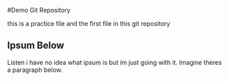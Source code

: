 #Demo Git Repository

this is a practice file and the first file in this git repository

## Ipsum Below

Listen i have no idea what ipsum is but im just going with it.
Imagine theres a paragraph below.